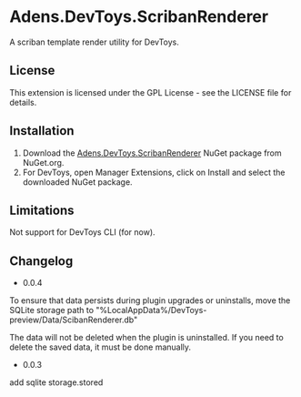 # Adens.DevToys.ScribanRenderer
A scriban template render utility for DevToys.

## License
This extension is licensed under the GPL License - see the LICENSE file for details.

## Installation
1. Download the [Adens.DevToys.ScribanRenderer](https://www.nuget.org/packages/Adens.DevToys.ScribanRenderer/) NuGet package from NuGet.org.
2. For DevToys, open Manager Extensions, click on Install and select the downloaded NuGet package.

## Limitations

Not support for DevToys CLI (for now).

## Changelog

- 0.0.4

To ensure that data persists during plugin upgrades or uninstalls, move the SQLite storage path to "%LocalAppData%/DevToys-preview/Data/ScibanRenderer.db"

The data will not be deleted when the plugin is uninstalled. If you need to delete the saved data, it must be done manually.

- 0.0.3

add sqlite storage.stored